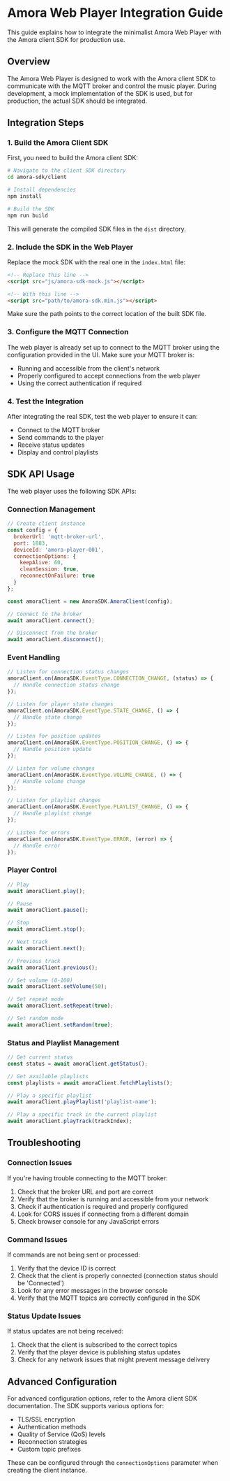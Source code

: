 # Amora Web Player Integration Guide

This guide explains how to integrate the minimalist Amora Web Player with the Amora client SDK for production use.

## Overview

The Amora Web Player is designed to work with the Amora client SDK to communicate with the MQTT broker and control the music player. During development, a mock implementation of the SDK is used, but for production, the actual SDK should be integrated.

## Integration Steps

### 1. Build the Amora Client SDK

First, you need to build the Amora client SDK:

```bash
# Navigate to the client SDK directory
cd amora-sdk/client

# Install dependencies
npm install

# Build the SDK
npm run build
```

This will generate the compiled SDK files in the `dist` directory.

### 2. Include the SDK in the Web Player

Replace the mock SDK with the real one in the `index.html` file:

```html
<!-- Replace this line -->
<script src="js/amora-sdk-mock.js"></script>

<!-- With this line -->
<script src="path/to/amora-sdk.min.js"></script>
```

Make sure the path points to the correct location of the built SDK file.

### 3. Configure the MQTT Connection

The web player is already set up to connect to the MQTT broker using the configuration provided in the UI. Make sure your MQTT broker is:

- Running and accessible from the client's network
- Properly configured to accept connections from the web player
- Using the correct authentication if required

### 4. Test the Integration

After integrating the real SDK, test the web player to ensure it can:

- Connect to the MQTT broker
- Send commands to the player
- Receive status updates
- Display and control playlists

## SDK API Usage

The web player uses the following SDK APIs:

### Connection Management

```javascript
// Create client instance
const config = {
  brokerUrl: 'mqtt-broker-url',
  port: 1883,
  deviceId: 'amora-player-001',
  connectionOptions: {
    keepAlive: 60,
    cleanSession: true,
    reconnectOnFailure: true
  }
};

const amoraClient = new AmoraSDK.AmoraClient(config);

// Connect to the broker
await amoraClient.connect();

// Disconnect from the broker
await amoraClient.disconnect();
```

### Event Handling

```javascript
// Listen for connection status changes
amoraClient.on(AmoraSDK.EventType.CONNECTION_CHANGE, (status) => {
  // Handle connection status change
});

// Listen for player state changes
amoraClient.on(AmoraSDK.EventType.STATE_CHANGE, () => {
  // Handle state change
});

// Listen for position updates
amoraClient.on(AmoraSDK.EventType.POSITION_CHANGE, () => {
  // Handle position update
});

// Listen for volume changes
amoraClient.on(AmoraSDK.EventType.VOLUME_CHANGE, () => {
  // Handle volume change
});

// Listen for playlist changes
amoraClient.on(AmoraSDK.EventType.PLAYLIST_CHANGE, () => {
  // Handle playlist change
});

// Listen for errors
amoraClient.on(AmoraSDK.EventType.ERROR, (error) => {
  // Handle error
});
```

### Player Control

```javascript
// Play
await amoraClient.play();

// Pause
await amoraClient.pause();

// Stop
await amoraClient.stop();

// Next track
await amoraClient.next();

// Previous track
await amoraClient.previous();

// Set volume (0-100)
await amoraClient.setVolume(50);

// Set repeat mode
await amoraClient.setRepeat(true);

// Set random mode
await amoraClient.setRandom(true);
```

### Status and Playlist Management

```javascript
// Get current status
const status = await amoraClient.getStatus();

// Get available playlists
const playlists = await amoraClient.fetchPlaylists();

// Play a specific playlist
await amoraClient.playPlaylist('playlist-name');

// Play a specific track in the current playlist
await amoraClient.playTrack(trackIndex);
```

## Troubleshooting

### Connection Issues

If you're having trouble connecting to the MQTT broker:

1. Check that the broker URL and port are correct
2. Verify that the broker is running and accessible from your network
3. Check if authentication is required and properly configured
4. Look for CORS issues if connecting from a different domain
5. Check browser console for any JavaScript errors

### Command Issues

If commands are not being sent or processed:

1. Verify that the device ID is correct
2. Check that the client is properly connected (connection status should be 'Connected')
3. Look for any error messages in the browser console
4. Verify that the MQTT topics are correctly configured in the SDK

### Status Update Issues

If status updates are not being received:

1. Check that the client is subscribed to the correct topics
2. Verify that the player device is publishing status updates
3. Check for any network issues that might prevent message delivery

## Advanced Configuration

For advanced configuration options, refer to the Amora client SDK documentation. The SDK supports various options for:

- TLS/SSL encryption
- Authentication methods
- Quality of Service (QoS) levels
- Reconnection strategies
- Custom topic prefixes

These can be configured through the `connectionOptions` parameter when creating the client instance.
